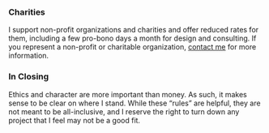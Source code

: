 ### Charities  

I support non-profit organizations and charities and offer reduced rates for them, including a few pro-bono days a month for design and consulting. If you represent a non-profit or charitable organization, [contact me](#contact) for more information.  



### In Closing  

Ethics and character are more important than money. As such, it makes sense to be clear on where I stand. While these “rules” are helpful, they are not meant to be all-inclusive, and I reserve the right to turn down any project that I feel may not be a good fit.  
